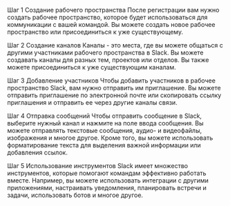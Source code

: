 Шаг 1 Создание рабочего пространства
После регистрации вам нужно создать рабочее пространство, которое будет использоваться для коммуникации с вашей командой. Вы можете создать новое рабочее пространство или присоединиться к уже существующему.

Шаг 2 Создание каналов
Каналы - это места, где вы можете общаться с другими участниками рабочего пространства в Slack. Вы можете создавать каналы для разных тем, проектов или отделов. Вы также можете присоединиться к уже существующим каналам.

Шаг 3 Добавление участников
Чтобы добавить участников в рабочее пространство Slack, вам нужно отправить им приглашение. Вы можете отправить приглашение по электронной почте или скопировать ссылку приглашения и отправить ее через другие каналы связи.

Шаг 4 Отправка сообщений
Чтобы отправить сообщение в Slack, выберите нужный канал и нажмите на поле ввода сообщения. Вы можете отправлять текстовые сообщения, аудио- и видеофайлы, изображения и многое другое. Кроме того, вы можете использовать форматирование текста для выделения важной информации или добавления ссылок.

Шаг 5 Использование инструментов
Slack имеет множество инструментов, которые помогают командам эффективно работать вместе. Например, вы можете использовать интеграции с другими приложениями, настраивать уведомления, планировать встречи и задачи, использовать ботов и многое другое.